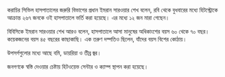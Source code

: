করাচির সিভিল হাসপাতালের জরুরি বিভাগের প্রধান ইমরান সারওয়ার শেখ বলেন, রবি থেকে বুধবারের মধ্যে হিটস্ট্রোকে আক্রান্ত ২৬৭ জনকে ওই হাসপাতালে ভর্তি করা হয়েছে। এর মধ্যে ১২ জন মারা গেছেন।

বিবিসিকে ইমরান সারওয়ার শেখ আরও বলেন, হাসপাতালে আসা মানুষের অধিকাংশের বয়স ৬০ থেকে ৭০ বছর। কয়েকজনের বয়স ৪৫ বছরের কাছাকাছি। এক তরুণ দম্পতিও ছিলেন, যাঁদের বয়স বিশের কোঠায়।

উপসর্গগুলোর মধ্যে আছে বমি, ডায়রিয়া ও তীব্র জ্বর।

জনগণকে স্বস্তি দেওয়ার চেষ্টায় হিটওয়েভ সেন্টার ও ক্যাম্প স্থাপন করা হয়েছে।
